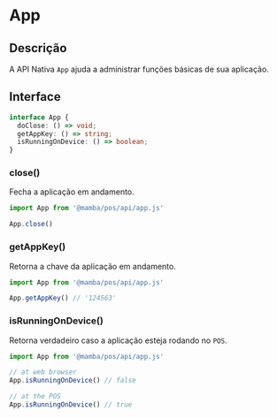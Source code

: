 # App

## Descrição

A API Nativa `App` ajuda a administrar funções básicas de sua aplicação.

## Interface

```ts
interface App {
  doClose: () => void;
  getAppKey: () => string;
  isRunningOnDevice: () => boolean;
}

```


### close()

Fecha a aplicação em andamento.

```js
import App from '@mamba/pos/api/app.js'

App.close()
```

### getAppKey()

Retorna a chave da aplicação em andamento.

```js
import App from '@mamba/pos/api/app.js'

App.getAppKey() // '124563'
```

### isRunningOnDevice()

Retorna verdadeiro caso a aplicação esteja rodando no `POS`.


```js
import App from '@mamba/pos/api/app.js'

// at web browser
App.isRunningOnDevice() // false

// at the POS
App.isRunningOnDevice() // true
```
